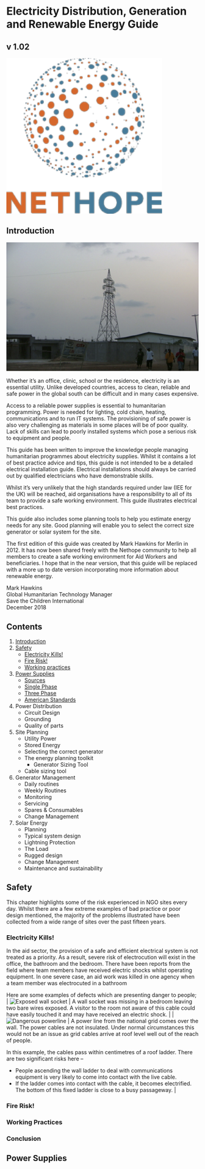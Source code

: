 # Electricity Distribution, Generation and Renewable Energy Guide
## v 1.02
![Nethope Logo](i/NethopeLogo.png)

## Introduction

![Power pylon in Africa](i/PowerMast.png)

Whether it’s an office, clinic, school or the residence, electricity is an essential utility. Unlike developed countries, access to clean, reliable and safe power in the global south can be difficult and in many cases expensive. 

Access to a reliable power supplies is essential to humanitarian programming. Power is needed for lighting, cold chain, heating, communications and to run IT systems. The provisioning of safe power is also very challenging as materials in some places will be of poor quality. Lack of skills can lead to poorly installed systems which pose a serious risk to equipment and people. 

This guide has been written to improve the knowledge people managing humanitarian programmes about electricity supplies. Whilst it contains a lot of best practice advice and tips, this guide is not intended to be a detailed electrical installation guide. Electrical installations should always be carried out by qualified electricians who have demonstrable skills. 

Whilst it’s very unlikely that the high standards required under law (IEE for the UK) will be reached, aid organisations have a responsibility to all of its team to provide a safe working environment. This guide illustrates electrical best practices.

This guide also includes some planning tools to help you estimate energy needs for any site. Good planning will enable you to select the correct size generator or solar system for the site. 

The first edition of this guide was created by Mark Hawkins for Merlin in 2012. It has now been shared freely with the Nethope community to help all members to create a safe working environment for Aid Workers and beneficiaries. I hope that in the near version, that this guide will be replaced with a more up to date version incorporating more information about renewable energy. 

Mark Hawkins<br>
Global Humanitarian Technology Manager<br>
Save the Children International</br>
December 2018

## Contents
1. [Introduction](#Introduction)
2. [Safety](Safety)
    - [Electricity Kills!](#electricity-kills)
    - [Fire Risk!](#fire-risk)
    - [Working practices](#working-practices)
3. [Power Supplies](#power-supplies)
    - [Sources](#sources)
    - [Single Phase](#single-phase)
    - [Three Phase](#three-phase)
    - [American Standards](#american-standards)
4. Power Distribution
    - Circuit Design
    - Grounding
    - Quality of parts
5. Site Planning
    - Utility Power
    - Stored Energy
    - Selecting the correct generator
    - The energy planning toolkit
        - Generator Sizing Tool
    - Cable sizing tool
6. Generator Management
    - Daily routines
    - Weekly Routines
    - Monitoring
    - Servicing
    - Spares & Consumables
    - Change Management
7. Solar Energy
    - Planning
    - Typical system design
    - Lightning Protection
    - The Load
    - Rugged design
    - Change Management
    - Maintenance and sustainability

## Safety
This chapter highlights some of the risk experienced in NGO sites every day. Whilst there are a few extreme examples of bad practice or poor design mentioned, the majority of the problems illustrated have been collected from a wide range of sites over the past fifteen years.
### Electricity Kills!
In the aid sector, the provision of a safe and efficient electrical system is not treated as a priority. As a result, severe risk of electrocution will exist in the office, the bathroom and the bedroom. There have been reports from the field where team members have received electric shocks whilst operating equipment. In one severe case, an aid work was killed in one agency when a team member was electrocuted in a bathroom

Here are some examples of defects which are presenting danger to people;
 | ![Exposed wall socket](i/) | A wall socket was missing in a bedroom leaving two bare wires exposed. A visitor to the room not aware of this cable could have easily touched it and may have received an electric shock. |
 | ![Dangerous powerline](i/) | A power line from the national grid comes over the wall. The power cables are not insulated. Under normal circumstances this would not be an issue as grid cables arrive at roof level well out of the reach of people. 

In this example, the cables pass within centimetres of a roof ladder. There are two significant risks here – 

- People ascending the wall ladder to deal with communications equipment is very likely to come into contact with the live cable. 
- If the ladder comes into contact with the cable, it becomes electrified. The bottom of this fixed ladder is close to a busy passageway. |


### Fire Risk!

### Working Practices

### Conclusion

## Power Supplies

